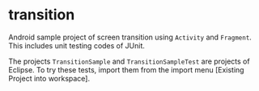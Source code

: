transition
==========

Android sample project of screen transition using `Activity` and `Fragment`.  
This includes unit testing codes of JUnit.

The projects `TransitionSample` and `TransitionSampleTest` are
projects of Eclipse.
To try these tests, import them from the import menu [Existing Project into workspace].
